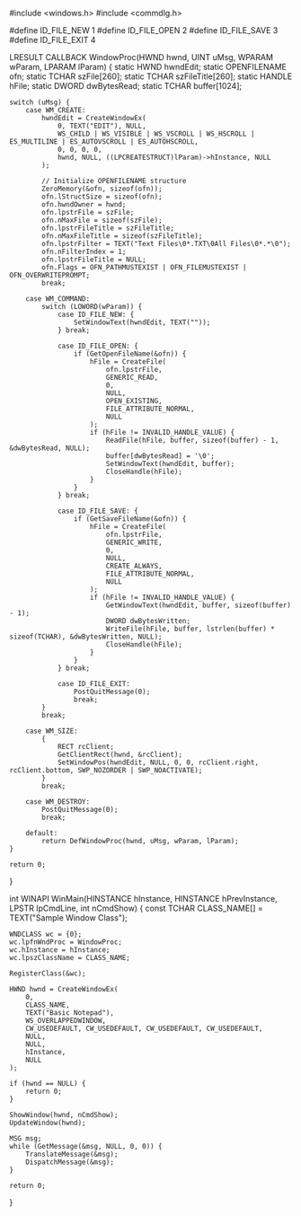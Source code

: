 #include <windows.h>
#include <commdlg.h>

#define ID_FILE_NEW 1
#define ID_FILE_OPEN 2
#define ID_FILE_SAVE 3
#define ID_FILE_EXIT 4

LRESULT CALLBACK WindowProc(HWND hwnd, UINT uMsg, WPARAM wParam, LPARAM lParam) {
    static HWND hwndEdit;
    static OPENFILENAME ofn;
    static TCHAR szFile[260];
    static TCHAR szFileTitle[260];
    static HANDLE hFile;
    static DWORD dwBytesRead;
    static TCHAR buffer[1024];
    
    switch (uMsg) {
        case WM_CREATE:
            hwndEdit = CreateWindowEx(
                0, TEXT("EDIT"), NULL,
                WS_CHILD | WS_VISIBLE | WS_VSCROLL | WS_HSCROLL | ES_MULTILINE | ES_AUTOVSCROLL | ES_AUTOHSCROLL,
                0, 0, 0, 0,
                hwnd, NULL, ((LPCREATESTRUCT)lParam)->hInstance, NULL
            );
            
            // Initialize OPENFILENAME structure
            ZeroMemory(&ofn, sizeof(ofn));
            ofn.lStructSize = sizeof(ofn);
            ofn.hwndOwner = hwnd;
            ofn.lpstrFile = szFile;
            ofn.nMaxFile = sizeof(szFile);
            ofn.lpstrFileTitle = szFileTitle;
            ofn.nMaxFileTitle = sizeof(szFileTitle);
            ofn.lpstrFilter = TEXT("Text Files\0*.TXT\0All Files\0*.*\0");
            ofn.nFilterIndex = 1;
            ofn.lpstrFileTitle = NULL;
            ofn.Flags = OFN_PATHMUSTEXIST | OFN_FILEMUSTEXIST | OFN_OVERWRITEPROMPT;
            break;
        
        case WM_COMMAND:
            switch (LOWORD(wParam)) {
                case ID_FILE_NEW: {
                    SetWindowText(hwndEdit, TEXT(""));
                } break;
                
                case ID_FILE_OPEN: {
                    if (GetOpenFileName(&ofn)) {
                        hFile = CreateFile(
                            ofn.lpstrFile,
                            GENERIC_READ,
                            0,
                            NULL,
                            OPEN_EXISTING,
                            FILE_ATTRIBUTE_NORMAL,
                            NULL
                        );
                        if (hFile != INVALID_HANDLE_VALUE) {
                            ReadFile(hFile, buffer, sizeof(buffer) - 1, &dwBytesRead, NULL);
                            buffer[dwBytesRead] = '\0';
                            SetWindowText(hwndEdit, buffer);
                            CloseHandle(hFile);
                        }
                    }
                } break;
                
                case ID_FILE_SAVE: {
                    if (GetSaveFileName(&ofn)) {
                        hFile = CreateFile(
                            ofn.lpstrFile,
                            GENERIC_WRITE,
                            0,
                            NULL,
                            CREATE_ALWAYS,
                            FILE_ATTRIBUTE_NORMAL,
                            NULL
                        );
                        if (hFile != INVALID_HANDLE_VALUE) {
                            GetWindowText(hwndEdit, buffer, sizeof(buffer) - 1);
                            DWORD dwBytesWritten;
                            WriteFile(hFile, buffer, lstrlen(buffer) * sizeof(TCHAR), &dwBytesWritten, NULL);
                            CloseHandle(hFile);
                        }
                    }
                } break;
                
                case ID_FILE_EXIT:
                    PostQuitMessage(0);
                    break;
            }
            break;
        
        case WM_SIZE:
            {
                RECT rcClient;
                GetClientRect(hwnd, &rcClient);
                SetWindowPos(hwndEdit, NULL, 0, 0, rcClient.right, rcClient.bottom, SWP_NOZORDER | SWP_NOACTIVATE);
            }
            break;
        
        case WM_DESTROY:
            PostQuitMessage(0);
            break;
        
        default:
            return DefWindowProc(hwnd, uMsg, wParam, lParam);
    }
    
    return 0;
}

int WINAPI WinMain(HINSTANCE hInstance, HINSTANCE hPrevInstance, LPSTR lpCmdLine, int nCmdShow) {
    const TCHAR CLASS_NAME[] = TEXT("Sample Window Class");
    
    WNDCLASS wc = {0};
    wc.lpfnWndProc = WindowProc;
    wc.hInstance = hInstance;
    wc.lpszClassName = CLASS_NAME;
    
    RegisterClass(&wc);
    
    HWND hwnd = CreateWindowEx(
        0,
        CLASS_NAME,
        TEXT("Basic Notepad"),
        WS_OVERLAPPEDWINDOW,
        CW_USEDEFAULT, CW_USEDEFAULT, CW_USEDEFAULT, CW_USEDEFAULT,
        NULL,
        NULL,
        hInstance,
        NULL
    );
    
    if (hwnd == NULL) {
        return 0;
    }
    
    ShowWindow(hwnd, nCmdShow);
    UpdateWindow(hwnd);
    
    MSG msg;
    while (GetMessage(&msg, NULL, 0, 0)) {
        TranslateMessage(&msg);
        DispatchMessage(&msg);
    }
    
    return 0;
}

